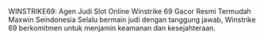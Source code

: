 WINSTRIKE69: Agen Judi Slot Online Winstrike 69 Gacor Resmi Termudah Maxwin Seindonesia
Selalu bermain judi dengan tanggung jawab, Winstrike 69 berkomitmen untuk menjamin keamanan dan kesejahteraan.
